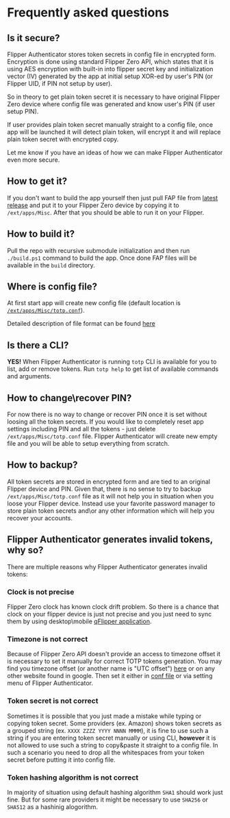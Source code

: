 # Frequently asked questions

## Is it secure?

Flipper Authenticator stores token secrets in config file in encrypted form. Encryption is done using standard Flipper Zero API, which states that it is using AES encryption with built-in into flipper secret key and initialization vector (IV) generated by the app at initial setup XOR-ed by user's PIN (or Flipper UID, if PIN not setup by user).

So in theory to get plain token secret it is necessary to have original Flipper Zero device where config file was generated and know user's PIN (if user setup PIN).

If user provides plain token secret manually straight to a config file, once app will be launched it will detect plain token, will encrypt it and will replace plain token secret with encrypted copy.

Let me know if you have an ideas of how we can make Flipper Authenticator even more secure.

## How to get it?

If you don't want to build the app yourself then just pull FAP file from [latest release](https://github.com/akopachov/flipper-zero_authenticator/releases) and put it to your Flipper Zero device by copying it to `/ext/apps/Misc`. After that you should be able to run it on your Flipper.

## How to build it?

Pull the repo with recursive submodule initialization and then run `./build.ps1` command to build the app. Once done FAP files will be available in the `build` directory.

## Where is config file?

At first start app will create new config file (default location is [`/ext/apps/Misc/totp.conf`](https://github.com/akopachov/flipper-zero_authenticator/blob/master/totp/services/config/config.c#:~:text=%23define%20CONFIG_FILE_DIRECTORY_PATH,totp.conf%22)).

Detailed description of file format can be found [here](docs/conf-file_description.md)

## Is there a CLI?

**YES!**
When Flipper Authenticator is running `totp` CLI is available for you to list, add or remove tokens. Run `totp help` to get list of available commands and arguments.

## How to change\recover PIN?

For now there is no way to change or recover PIN once it is set without loosing all the token secrets. If you would like to completely reset app settings including PIN and all the tokens - just delete `/ext/apps/Misc/totp.conf` file. Flipper Authenticator will create new empty file and you will be able to setup everything from scratch.

## How to backup?

All token secrets are stored in encrypted form and are tied to an original Flipper device and PIN. Given that, there is no sense to try to backup `/ext/apps/Misc/totp.conf` file as it will not help you in situation when you loose your Flipper device. Instead use your favorite password manager to store plain token secrets and\or any other information which will help you recover your accounts.

## Flipper Authenticator generates invalid tokens, why so?

There are multiple reasons why Flipper Authenticator generates invalid tokens:

### Clock is not precise

Flipper Zero clock has known clock drift problem. So there is a chance that clock on your flipper device is just not precise and you just need to sync them by using desktop\mobile [qFlipper application](https://flipperzero.one/update).

### Timezone is not correct

Because of Flipper Zero API doesn't provide an access to timezone offset it is necessary to set it manually for correct TOTP tokens generation. You may find you timezone offset (or another name is "UTC offset") [here](https://www.timeanddate.com/time/zone/timezone/utc) or on any other website found in google. Then set it either in [conf file](docs/conf-file_description.md) or via setting menu of Flipper Authenticator.

### Token secret is not correct

Sometimes it is possible that you just made a mistake while typing or copying token secret. Some providers (ex. Amazon) shows token secrets as a grouped string (ex. `XXXX ZZZZ YYYY NNNN MMMM`), it is fine to use such a string if you are entering token secret manually or using CLI, **however** it is not allowed to use such a string to copy&paste it straight to a config file. In such a scenario you need to drop all the whitespaces from your token secret before putting it into config file.

### Token hashing algorithm is not correct

In majority of situation using default hashing algorithm `SHA1` should work just fine. But for some rare providers it might be necessary to use `SHA256` or `SHA512` as a hashinig alogorithm.
